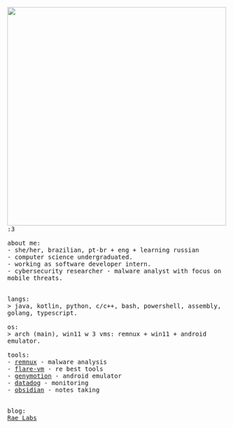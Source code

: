 <p float="left">
 <img src="https://github.com/xssrae/xssrae/blob/main/side_imgs/img1.png" width="500" align="left">
  <p float="left">
    <samp>
      :3 
      <br>
      <br>
      about me:<br>
             - she/her, brazilian, pt-br + eng + learning russian<br>
             - computer science undergraduated.<br>
             - working as software developer intern.<br>
             - cybersecurity researcher - malware analyst with focus on mobile threats.<br>
      <br>
      <br>
      langs:<br>
          > java, kotlin, python, c/c++, bash, powershell, assembly, golang, typescript.
      <br>
      <br>
      os:<br>
        > arch (main), win11 w 3 vms: remnux + win11 + android emulator.
      <br>
      <br>
      tools:<br>
          - <a href="https://remnux.org/">remnux</a> - malware analysis <br> 
          - <a href="https://github.com/mandiant/flare-vm">flare-vm</a> - re best tools<br>
          - <a href="https://www.genymotion.com/">genymotion</a> - android emulator <br>
          - <a href="https://www.datadoghq.com/">datadog</a> - monitoring <br>
          - <a href="https://obsidian.md/">obsidian</a> - notes taking<br> 
     <br>
     <br>
      blog:<br>
         <a href="https://raeversing.hashnode.dev/">Rae Labs</a>
      <b>
    </samp>
  </p>
</p>
